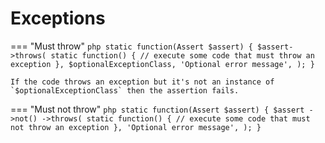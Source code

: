 # Exceptions

=== "Must throw"
    ```php
    static function(Assert $assert) {
        $assert->throws(
            static function() {
                // execute some code that must throw an exception
            },
            $optionalExceptionClass,
            'Optional error message',
        );
    }
    ```

    If the code throws an exception but it's not an instance of `$optionalExceptionClass` then the assertion fails.

=== "Must not throw"
    ```php
    static function(Assert $assert) {
        $assert
            ->not()
            ->throws(
                static function() {
                    // execute some code that must not throw an exception
                },
                'Optional error message',
            );
    }
    ```
